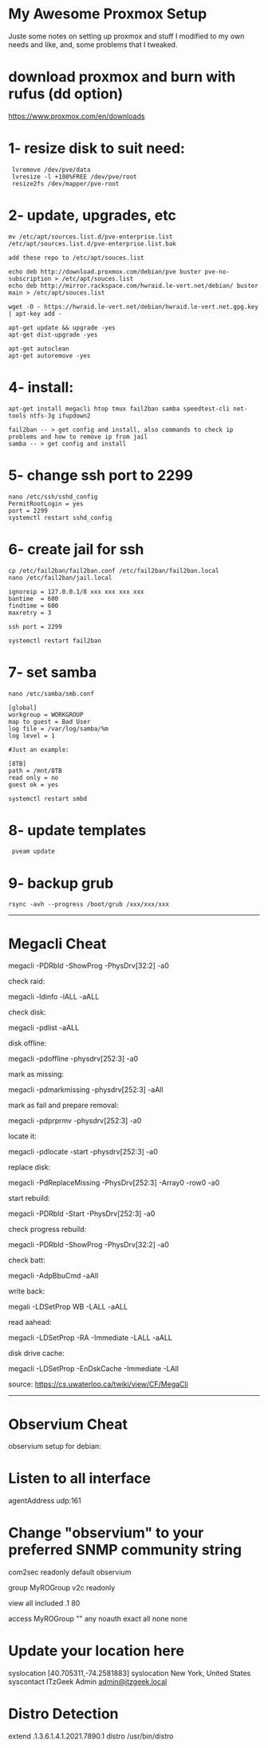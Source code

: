 # My Awesome Proxmox Setup

Juste some notes on setting up proxmox and stuff I modified to my own needs and like, and, some problems that I tweaked.

# download proxmox and burn with rufus (dd option)

https://www.proxmox.com/en/downloads

# 1- resize disk to suit need:

     lvremove /dev/pve/data
     lvresize -l +100%FREE /dev/pve/root
     resize2fs /dev/mapper/pve-root

# 2- update, upgrades, etc

    mv /etc/apt/sources.list.d/pve-enterprise.list /etc/apt/sources.list.d/pve-enterprise.list.bak

    add these repo to /etc/apt/souces.list

    echo deb http://download.proxmox.com/debian/pve buster pve-no-subscription > /etc/apt/souces.list
    echo deb http://mirror.rackspace.com/hwraid.le-vert.net/debian/ buster main > /etc/apt/souces.list

    wget -O - https://hwraid.le-vert.net/debian/hwraid.le-vert.net.gpg.key | apt-key add -

    apt-get update && upgrade -yes
    apt-get dist-upgrade -yes

    apt-get autoclean 
    apt-get autoremove -yes

# 4- install:

    apt-get install megacli htop tmux fail2ban samba speedtest-cli net-tools ntfs-3g ifupdown2

    fail2ban -- > get config and install, also commands to check ip problems and how to remove ip from jail
    samba -- > get config and install
    
# 5- change ssh port to 2299

    nano /etc/ssh/sshd_config
    PermitRootLogin = yes
    port = 2299
    systemctl restart sshd_config
    
# 6- create jail for ssh

    cp /etc/fail2ban/fail2ban.conf /etc/fail2ban/fail2ban.local
    nano /etc/fail2ban/jail.local

    ignoreip = 127.0.0.1/8 xxx xxx xxx xxx
    bantime  = 600
    findtime = 600
    maxretry = 3

    ssh port = 2299

    systemctl restart fail2ban

# 7- set samba

    nano /etc/samba/smb.conf

    [global]
    workgroup = WORKGROUP
    map to guest = Bad User
    log file = /var/log/samba/%m
    log level = 1

    #Just an example:
    
    [8TB]
    path = /mnt/8TB
    read only = no
    guest ok = yes

    systemctl restart smbd

# 8- update templates

     pveam update

# 9- backup grub

    rsync -avh --progress /boot/grub /xxx/xxx/xxx

**********************************************

# Megacli Cheat

     
megacli -PDRbld -ShowProg -PhysDrv[32:2] -a0


check raid:

 megacli -ldinfo -lALL -aALL

check disk:

 megacli -pdlist -aALL

disk offline:

megacli -pdoffline -physdrv[252:3] -a0

mark as missing:

megacli -pdmarkmissing -physdrv[252:3] -aAll


mark as fail and prepare removal:

megacli -pdprprmv -physdrv[252:3] -a0

locate it:

megacli -pdlocate -start -physdrv[252:3] -a0

replace disk:

megacli -PdReplaceMissing -PhysDrv[252:3] -Array0 -row0 -a0

start rebuild:

 megacli -PDRbld -Start -PhysDrv[252:3] -a0

check progress rebuild:

megacli -PDRbld -ShowProg -PhysDrv[32:2] -a0


check batt:

megacli -AdpBbuCmd -aAll

write back:

megali -LDSetProp WB -LALL -aALL

read aahead:

megacli -LDSetProp -RA -Immediate -LALL -aALL

disk drive cache:

megacli -LDSetProp -EnDskCache -Immediate -LAll 

source: https://cs.uwaterloo.ca/twiki/view/CF/MegaCli


***************************************

# Observium Cheat

observium setup for debian:

# Listen to all interface

agentAddress udp:161

# Change "observium" to your preferred SNMP community string

com2sec readonly default observium

group MyROGroup v2c readonly

view all included .1 80

access MyROGroup "" any noauth exact all none none

# Update your location here

syslocation [40.705311,-74.2581883]
syslocation New York, United States
syscontact ITzGeek Admin <admin@itzgeek.local>

# Distro Detection

extend .1.3.6.1.4.1.2021.7890.1 distro /usr/bin/distro
